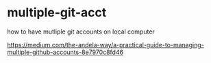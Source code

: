 # multiple-git-acct
how to have mutliple git accounts on local computer

https://medium.com/the-andela-way/a-practical-guide-to-managing-multiple-github-accounts-8e7970c8fd46

